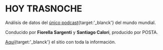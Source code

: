 # HOY TRASNOCHE

Análisis de datos del [único podcast](https://open.spotify.com/show/6C4MdNWQSPhmzBlIVau30e){target:'_blanck'} del mundo mundial.

Conducido por **Fiorella Sargenti** y **Santiago Calori**, producido por POSTA.

[Aquí](https://vhgauto.github.io/ht/){target:'_blanck'} el sitio con toda la información.
